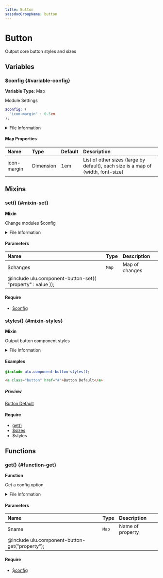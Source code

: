 ```yaml
---
title: Button
sassdocGroupName: button
---
```



# Button

<div class="type-large">

Output core button styles and sizes

</div>



## Variables




<div class="sassdoc-item-header">

###  $config {#variable-config}

  <div class="sassdoc-item-header__labels">
    <span class="tag tag--primary"><strong>Variable</strong></span> <span class="tag"><strong>Type</strong>: Map</span>
  </div>

</div>

  

Module Settings
    
    

``` scss
$config: (
  "icon-margin" : 0.5em
);
```
  


<details>
  <summary>File Information</summary>
  
- **File:** _button.scss
- **Group:** button
- **Type:** variable
- **Lines (comments):** 13-15
- **Lines (code):** 17-19

</details>

    

#### Map Properties


|Name|Type|Default|Description|
|:--|:--|:--|:--|
|icon-margin|Dimension|1em|List of other sizes (large by default), each size is a map of (width, font-size)|

    
  

## Mixins




<div class="sassdoc-item-header">

###  set() {#mixin-set}

  <div class="sassdoc-item-header__labels">
    <span class="tag tag--primary"><strong>Mixin</strong></span>
  </div>

</div>

  

Change modules $config
    
    


<details>
  <summary>File Information</summary>
  
- **File:** _button.scss
- **Group:** button
- **Type:** mixin
- **Lines (comments):** 21-23
- **Lines (code):** 25-27

</details>

    

#### Parameters


|Name|Type|Description|
|:--|:--|:--|
|$changes|`Map`|Map of changes
  @include ulu.component-button-set(( "property" : value ));|

    

#### Require

- [$config](/sass/components/accordion/#variable-config)
  


<div class="sassdoc-item-header">

###  styles() {#mixin-styles}

  <div class="sassdoc-item-header__labels">
    <span class="tag tag--primary"><strong>Mixin</strong></span>
  </div>

</div>

  

Output button component styles
    
    


<details>
  <summary>File Information</summary>
  
- **File:** _button.scss
- **Group:** button
- **Type:** mixin
- **Lines (comments):** 37-41
- **Lines (code):** 43-100

</details>

    

#### Examples

      


``` scss
@include ulu.component-button-styles();
```
  



      

      


``` html
<a class="button" href="#">Button Default</a>
```
  


##### Preview

<div>
<a class="button" href="#">Button Default</a>
</div>

    

      

#### Require

- [get()](/sass/components/accordion/#function-get)
- [$sizes](/sass/components/adaptive-spacing/#variable-sizes)
- $styles
  
  

## Functions




<div class="sassdoc-item-header">

###  get() {#function-get}

  <div class="sassdoc-item-header__labels">
    <span class="tag tag--primary"><strong>Function</strong></span>
  </div>

</div>

  

Get a config option
    
    


<details>
  <summary>File Information</summary>
  
- **File:** _button.scss
- **Group:** button
- **Type:** function
- **Lines (comments):** 29-31
- **Lines (code):** 33-35

</details>

    

#### Parameters


|Name|Type|Description|
|:--|:--|:--|
|$name|`Map`|Name of property
  @include ulu.component-button-get("property");|

    

#### Require

- [$config](/sass/components/accordion/#variable-config)
  
  
  